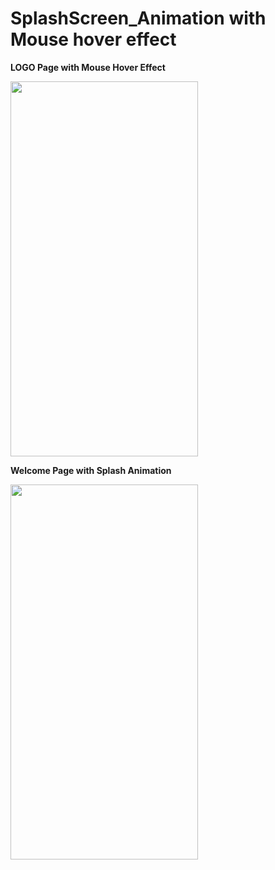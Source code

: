 # SplashScreen_Animation with Mouse hover effect

**LOGO Page with Mouse Hover Effect**


<img src="https://github.com/rutviprajapati16/SplashScreen_Animation/assets/97946004/dadd8929-1433-41b6-8466-acf8f70a84a5" height="600" width="300">

**Welcome Page with Splash Animation**


<img src="https://github.com/rutviprajapati16/SplashScreen_Animation/assets/97946004/34231e2a-b2a0-4325-abdd-50ec894c631b" height="600" width="300">

